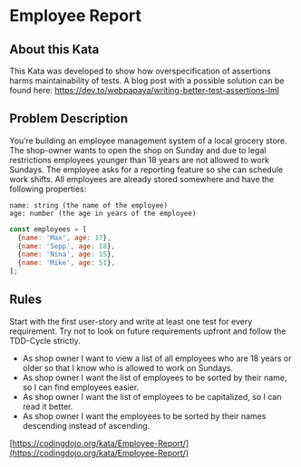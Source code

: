# Employee Report

## About this Kata

This Kata was developed to show how overspecification of assertions harms maintainability of tests.
A blog post with a possible solution can be found
here: https://dev.to/webpapaya/writing-better-test-assertions-lml

## Problem Description

You’re building an employee management system of a local grocery store. The shop-owner wants to open
the shop on Sunday and due to legal restrictions employees younger than 18 years are not allowed to
work Sundays. The employee asks for a reporting feature so she can schedule work shifts. All
employees are already stored somewhere and have the following properties:

```
name: string (the name of the employee)
age: number (the age in years of the employee)
```

```js
const employees = [
  {name: 'Max', age: 17},
  {name: 'Sepp', age: 18},
  {name: 'Nina', age: 15},
  {name: 'Mike', age: 51},
];
```

## Rules

Start with the first user-story and write at least one test for every requirement. Try not to look
on future requirements upfront and follow the TDD-Cycle strictly.

- As shop owner I want to view a list of all employees who are 18 years or older so that I know who
  is allowed to work on Sundays.
- As shop owner I want the list of employees to be sorted by their name, so I can find employees
  easier.
- As shop owner I want the list of employees to be capitalized, so I can read it better.
- As shop owner I want the employees to be sorted by their names descending instead of ascending.

[https://codingdojo.org/kata/Employee-Report/](https://codingdojo.org/kata/Employee-Report/)

